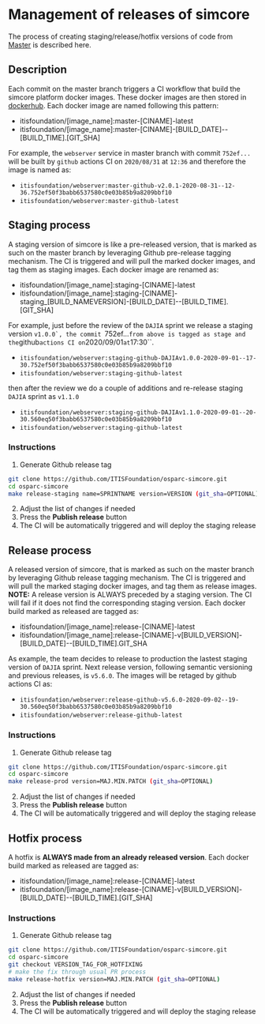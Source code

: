 # Management of releases of simcore

The process of creating staging/release/hotfix versions of code from [Master](https://github.com/ITISFoundation/osparc-simcore/tree/master) is described here.

## Description

Each commit on the master branch triggers a CI workflow that build the simcore platform docker images. These docker images are then stored in [dockerhub](https://hub.docker.com/repositories/itisfoundation).
Each docker image are named following this pattern:
  - itisfoundation/[image_name]:master-[CINAME]-latest
  - itisfoundation/[image_name]:master-[CINAME]-[BUILD_DATE]--[BUILD_TIME].[GIT_SHA]

For example, the ``webserver`` service in master branch with commit ``752ef...`` will be built by ``github`` actions CI on ``2020/08/31`` at ``12:36`` and therefore the image is named as:
  - ``itisfoundation/webserver:master-github-v2.0.1-2020-08-31--12-36.752ef50f3babb6537580c0e03b85b9a8209bbf10``
  - ``itisfoundation/webserver:master-github-latest``

## Staging process

A staging version of simcore is like a pre-released version, that is marked as such on the master branch by leveraging Github pre-release tagging mechanism. The CI is triggered and will pull the marked docker images, and tag them as staging images.
Each docker image are renamed as:
- itisfoundation/[image_name]:staging-[CINAME]-latest
- itisfoundation/[image_name]:staging-[CINAME]-staging_[BUILD_NAMEVERSION]-[BUILD_DATE]--[BUILD_TIME].[GIT_SHA]

For example, just before the review of the ``DAJIA`` sprint we release a staging version ``v1.0.0`, the commit ``752ef...`` from above is tagged as stage and the ``github`` actions CI on ``2020/09/01`` at ``17:30``.
  - ``itisfoundation/webserver:staging-github-DAJIAv1.0.0-2020-09-01--17-30.752ef50f3babb6537580c0e03b85b9a8209bbf10``
  - ``itisfoundation/webserver:staging-github-latest``
 
then after the review we do a couple of additions and re-release staging ``DAJIA`` sprint  as `v1.1.0`
  - ``itisfoundation/webserver:staging-github-DAJIAv1.1.0-2020-09-01--20-30.560eq50f3babb6537580c0e03b85b9a8209bbf10``
  - ``itisfoundation/webserver:staging-github-latest``
  
  
### Instructions

1. Generate Github release tag

  ```bash
  git clone https://github.com/ITISFoundation/osparc-simcore.git
  cd osparc-simcore
  make release-staging name=SPRINTNAME version=VERSION (git_sha=OPTIONAL)
  ```

2. Adjust the list of changes if needed
3. Press the **Publish release** button
4. The CI will be automatically triggered and will deploy the staging release

## Release process

A released version of simcore, that is marked as such on the master branch by leveraging Github release tagging mechanism. The CI is triggered and will pull the marked staging docker images, and tag them as release images.
**NOTE:** A release version is ALWAYS preceded by a staging version. The CI will fail if it does not find the corresponding staging version.
Each docker build marked as released are tagged as:
- itisfoundation/[image_name]:release-[CINAME]-latest
- itisfoundation/[image_name]:release-[CINAME]-v[BUILD_VERSION]-[BUILD_DATE]--[BUILD_TIME].GIT_SHA

As example, the team decides to release to production the lastest staging version of ``DAJIA`` sprint. Next release version, following semantic versioning and previous releases, is `v5.6.0`. The images will be retaged by github actions CI as:
  - ``itisfoundation/webserver:release-github-v5.6.0-2020-09-02--19-30.560eq50f3babb6537580c0e03b85b9a8209bbf10``
  - ``itisfoundation/webserver:release-github-latest``

### Instructions

1. Generate Github release tag

  ```bash
  git clone https://github.com/ITISFoundation/osparc-simcore.git
  cd osparc-simcore
  make release-prod version=MAJ.MIN.PATCH (git_sha=OPTIONAL)
  ```

2. Adjust the list of changes if needed
3. Press the **Publish release** button
4. The CI will be automatically triggered and will deploy the staging release

## Hotfix process

A hotfix is **ALWAYS made from an already released version**. 
Each docker build marked as released are tagged as:
- itisfoundation/[image_name]:release-[CINAME]-latest
- itisfoundation/[image_name]:release-[CINAME]-v[BUILD_VERSION]-[BUILD_DATE]--[BUILD_TIME].[GIT_SHA]

### Instructions

1. Generate Github release tag

  ```bash
  git clone https://github.com/ITISFoundation/osparc-simcore.git
  cd osparc-simcore
  git checkout VERSION_TAG_FOR_HOTFIXING
  # make the fix through usual PR process
  make release-hotfix version=MAJ.MIN.PATCH (git_sha=OPTIONAL)
  ```

2. Adjust the list of changes if needed
3. Press the **Publish release** button
4. The CI will be automatically triggered and will deploy the staging release
